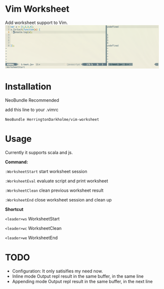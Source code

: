 Vim Worksheet
=============

Add worksheet support to Vim.
![a](screen.png)

Installation
============
NeoBundle Recommended

add this line to your .vimrc

`NeoBundle HerringtonDarkholme/vim-worksheet`

Usage
===========
Currently it supports scala and js.

**Command:**

`:WorksheetStart` start worksheet session

`:WorksheetEval`  evaluate script and print worksheet

`:WorksheetClean` clean previous worksheet result

`:WorksheetEnd`   close worksheet session and clean up


**Shortcut**

`<leader>ws` WorksheetStart

`<leader>wc` WorksheetClean

`<leader>we` WorksheetEnd


TODO
=======

* Configuration:
    It only satisifies my need now.
* Inline mode
    Output repl result in the same buffer, in the same line
* Appending mode
    Output repl result in the same buffer, in the next line
